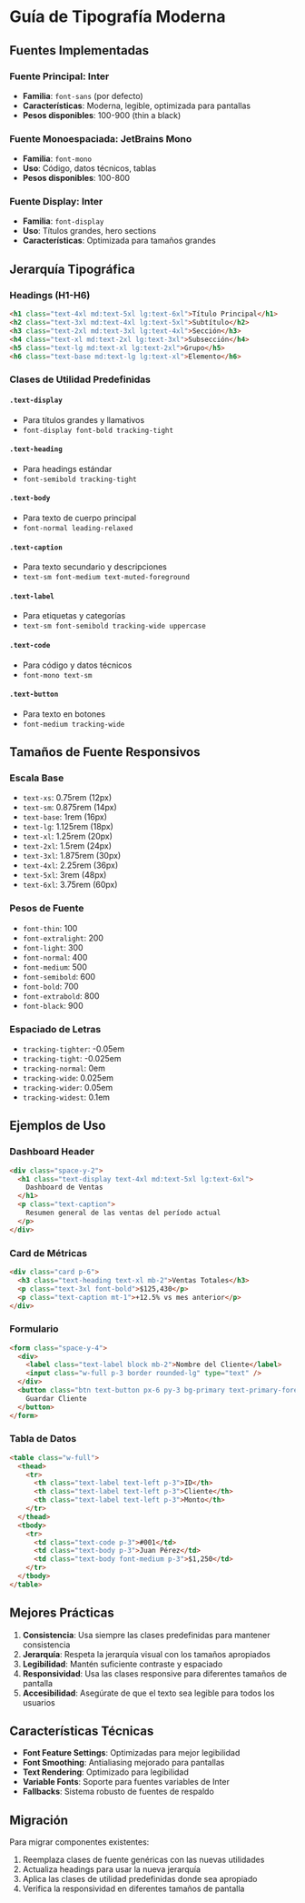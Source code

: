 # Guía de Tipografía Moderna

## Fuentes Implementadas

### Fuente Principal: Inter
- **Familia**: `font-sans` (por defecto)
- **Características**: Moderna, legible, optimizada para pantallas
- **Pesos disponibles**: 100-900 (thin a black)

### Fuente Monoespaciada: JetBrains Mono
- **Familia**: `font-mono`
- **Uso**: Código, datos técnicos, tablas
- **Pesos disponibles**: 100-800

### Fuente Display: Inter
- **Familia**: `font-display`
- **Uso**: Títulos grandes, hero sections
- **Características**: Optimizada para tamaños grandes

## Jerarquía Tipográfica

### Headings (H1-H6)
```html
<h1 class="text-4xl md:text-5xl lg:text-6xl">Título Principal</h1>
<h2 class="text-3xl md:text-4xl lg:text-5xl">Subtítulo</h2>
<h3 class="text-2xl md:text-3xl lg:text-4xl">Sección</h3>
<h4 class="text-xl md:text-2xl lg:text-3xl">Subsección</h4>
<h5 class="text-lg md:text-xl lg:text-2xl">Grupo</h5>
<h6 class="text-base md:text-lg lg:text-xl">Elemento</h6>
```

### Clases de Utilidad Predefinidas

#### `.text-display`
- Para títulos grandes y llamativos
- `font-display font-bold tracking-tight`

#### `.text-heading`
- Para headings estándar
- `font-semibold tracking-tight`

#### `.text-body`
- Para texto de cuerpo principal
- `font-normal leading-relaxed`

#### `.text-caption`
- Para texto secundario y descripciones
- `text-sm font-medium text-muted-foreground`

#### `.text-label`
- Para etiquetas y categorías
- `text-sm font-semibold tracking-wide uppercase`

#### `.text-code`
- Para código y datos técnicos
- `font-mono text-sm`

#### `.text-button`
- Para texto en botones
- `font-medium tracking-wide`

## Tamaños de Fuente Responsivos

### Escala Base
- `text-xs`: 0.75rem (12px)
- `text-sm`: 0.875rem (14px)
- `text-base`: 1rem (16px)
- `text-lg`: 1.125rem (18px)
- `text-xl`: 1.25rem (20px)
- `text-2xl`: 1.5rem (24px)
- `text-3xl`: 1.875rem (30px)
- `text-4xl`: 2.25rem (36px)
- `text-5xl`: 3rem (48px)
- `text-6xl`: 3.75rem (60px)

### Pesos de Fuente
- `font-thin`: 100
- `font-extralight`: 200
- `font-light`: 300
- `font-normal`: 400
- `font-medium`: 500
- `font-semibold`: 600
- `font-bold`: 700
- `font-extrabold`: 800
- `font-black`: 900

### Espaciado de Letras
- `tracking-tighter`: -0.05em
- `tracking-tight`: -0.025em
- `tracking-normal`: 0em
- `tracking-wide`: 0.025em
- `tracking-wider`: 0.05em
- `tracking-widest`: 0.1em

## Ejemplos de Uso

### Dashboard Header
```html
<div class="space-y-2">
  <h1 class="text-display text-4xl md:text-5xl lg:text-6xl">
    Dashboard de Ventas
  </h1>
  <p class="text-caption">
    Resumen general de las ventas del período actual
  </p>
</div>
```

### Card de Métricas
```html
<div class="card p-6">
  <h3 class="text-heading text-xl mb-2">Ventas Totales</h3>
  <p class="text-3xl font-bold">$125,430</p>
  <p class="text-caption mt-1">+12.5% vs mes anterior</p>
</div>
```

### Formulario
```html
<form class="space-y-4">
  <div>
    <label class="text-label block mb-2">Nombre del Cliente</label>
    <input class="w-full p-3 border rounded-lg" type="text" />
  </div>
  <button class="btn text-button px-6 py-3 bg-primary text-primary-foreground rounded-lg">
    Guardar Cliente
  </button>
</form>
```

### Tabla de Datos
```html
<table class="w-full">
  <thead>
    <tr>
      <th class="text-label text-left p-3">ID</th>
      <th class="text-label text-left p-3">Cliente</th>
      <th class="text-label text-left p-3">Monto</th>
    </tr>
  </thead>
  <tbody>
    <tr>
      <td class="text-code p-3">#001</td>
      <td class="text-body p-3">Juan Pérez</td>
      <td class="text-body font-medium p-3">$1,250</td>
    </tr>
  </tbody>
</table>
```

## Mejores Prácticas

1. **Consistencia**: Usa siempre las clases predefinidas para mantener consistencia
2. **Jerarquía**: Respeta la jerarquía visual con los tamaños apropiados
3. **Legibilidad**: Mantén suficiente contraste y espaciado
4. **Responsividad**: Usa las clases responsive para diferentes tamaños de pantalla
5. **Accesibilidad**: Asegúrate de que el texto sea legible para todos los usuarios

## Características Técnicas

- **Font Feature Settings**: Optimizadas para mejor legibilidad
- **Font Smoothing**: Antialiasing mejorado para pantallas
- **Text Rendering**: Optimizado para legibilidad
- **Variable Fonts**: Soporte para fuentes variables de Inter
- **Fallbacks**: Sistema robusto de fuentes de respaldo

## Migración

Para migrar componentes existentes:

1. Reemplaza clases de fuente genéricas con las nuevas utilidades
2. Actualiza headings para usar la nueva jerarquía
3. Aplica las clases de utilidad predefinidas donde sea apropiado
4. Verifica la responsividad en diferentes tamaños de pantalla 